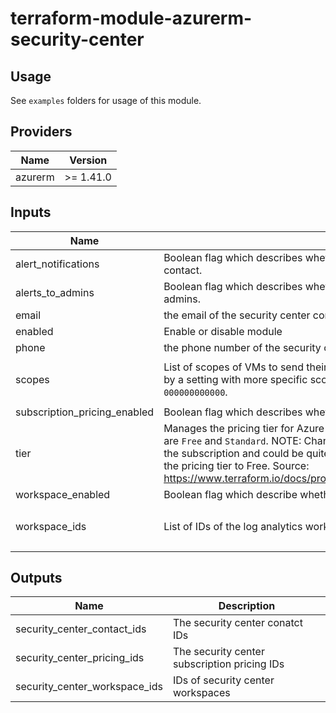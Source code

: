 # terraform-module-azurerm-security-center

## Usage
See `examples` folders for usage of this module.

<!-- BEGINNING OF PRE-COMMIT-TERRAFORM DOCS HOOK -->
## Providers

| Name | Version |
|------|---------|
| azurerm | >= 1.41.0 |

## Inputs

| Name | Description | Type | Default | Required |
|------|-------------|------|---------|:-----:|
| alert\_notifications | Boolean flag which describes whether to send security alerts notifications to the security contact. | `bool` | `true` | no |
| alerts\_to\_admins | Boolean flag which describes  whether to send security alerts notifications to subscription admins. | `bool` | `true` | no |
| email | the email of the security center contact. | `string` | `""` | no |
| enabled | Enable or disable module | `bool` | `true` | no |
| phone | the phone number  of the security center contact. Example: `1-xxx-xxx-xxxx` | `string` | `""` | no |
| scopes | List of scopes of VMs to send their security data to the desired workspace, unless overridden by a setting with more specific scope. Example: `/subscriptions/00000000-0000-0000-0000-000000000000`. | `list(string)` | <pre>[<br>  ""<br>]</pre> | no |
| subscription\_pricing\_enabled | Boolean flag which describes whether or not enable the security center subsciption pricing. | `bool` | `false` | no |
| tier | Manages the pricing tier for Azure security center in the current subscription. Possible values are `Free` and `Standard`. NOTE: Changing the pricing tier to Standard affects all resources in the subscription and could be quite costly. Deletion of this resource does not change or reset the pricing tier to Free. Source: https://www.terraform.io/docs/providers/azurerm/r/security_center_subscription_pricing.html | `string` | `"Free"` | no |
| workspace\_enabled | Boolean flag which describe whether to create the security center workspace or not. | `bool` | `false` | no |
| workspace\_ids | List of IDs of the log analytics workspace to save the data in. | `list(string)` | <pre>[<br>  ""<br>]</pre> | no |

## Outputs

| Name | Description |
|------|-------------|
| security\_center\_contact\_ids | The security center conatct IDs |
| security\_center\_pricing\_ids | The security center subscription pricing IDs |
| security\_center\_workspace\_ids | IDs of security center workspaces |

<!-- END OF PRE-COMMIT-TERRAFORM DOCS HOOK -->
